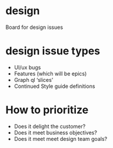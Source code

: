 # design
Board for design issues

# design issue types
- UI/ux bugs
- Features (which will be epics)
- Graph ql ‘slices’
- Continued Style guide definitions

# How to prioritize
- Does it delight the customer?
- Does it meet business objectives? 
- Does it meet meet design team goals?
